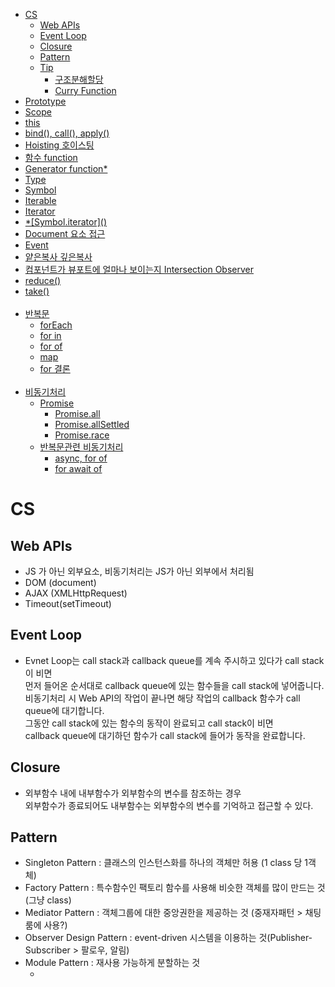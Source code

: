 - [CS](#cs)
	- [Web APIs](#web-apis)
	- [Event Loop](#Event-loop)
	- [Closure](#closure)
	- [Pattern](#pattern)
	- [Tip](#tip)
		- [구조분해할당](#destructuring-assignment)
		- [Curry Function](#curry-function)
- [Prototype](#prototype)
- [Scope](#scope)
- [this](#this)
- [bind(), call(), apply()](#bind-call-apply)
- [Hoisting 호이스팅](#hoisting)
- [함수 function](#function)
- [Generator function\*](#generator)
- [Type](#type)
- [Symbol](#symbol)
- [Iterable](#iterable)
- [Iterator](#iterator)
- [\*\[Symbol.iterator\]()](#symbol-iterator)
- [Document 요소 접근](#document)
- [Event](#event)
- [얕은복사 깊은복사](#copy)
- [컴포넌트가 뷰포트에 얼마나 보이는지 Intersection Observer](#intersection-observer)
- [reduce()](#reduce)
- [take()](#take)
<br/><br/>
- [반복문](#loop)
	- [forEach](#foreach)
	- [for in](#for-in)
	- [for of](#for-of)
	- [map](#map)
	- [for 결론](#결론)
<br/><br/>
- [비동기처리](#asynchronous)
	- [Promise](#promise)
		- [Promise.all](#promise-all)
		- [Promise.allSettled](#promise-allsettled)
		- [Promise.race](#promise-race)
	- [반복문관련 비동기처리](#asynchronous-loop)
		- [async, for of](#async-for-of)
		- [for await of](#for-await-of)

# CS
## Web APIs
- JS 가 아닌 외부요소, 비동기처리는 JS가 아닌 외부에서 처리됨
- DOM (document)
- AJAX (XMLHttpRequest)
- Timeout(setTimeout)

## Event Loop
- Evnet Loop는 call stack과 callback queue를 계속 주시하고 있다가 call stack이 비면
<br/>먼저 들어온 순서대로 callback queue에 있는 함수들을 call stack에 넣어줍니다.
<br/>비동기처리 시 Web API의 작업이 끝나면 해당 작업의 callback 함수가 call queue에 대기합니다.
<br/>그동안 call stack에 있는 함수의 동작이 완료되고 call stack이 비면
<br/>callback queue에 대기하던 함수가 call stack에 들어가 동작을 완료합니다.

## Closure
- 외부함수 내에 내부함수가 외부함수의 변수를 참조하는 경우
<br/>외부함수가 종료되어도 내부함수는 외부함수의 변수를 기억하고 접근할 수 있다.

## Pattern
- Singleton Pattern : 클래스의 인스턴스화를 하나의 객체만 허용 (1 class 당 1객체)
- Factory Pattern : 특수함수인 팩토리 함수를 사용해 비슷한 객체를 많이 만드는 것 (그냥 class)
- Mediator Pattern : 객체그룹에 대한 중앙권한을 제공하는 것 (중재자패턴 > 채팅룸에 사용?)
- Observer Design Pattern : event-driven 시스템을 이용하는 것(Publisher-Subscriber > 팔로우, 알림)
- Module Pattern : 재사용 가능하게 분할하는 것
	- <script type = "module">
		- 항상 엄격모드로 실행
		- 지연실행 (html 문서가 모두준비 완료된 후 실행)
		- 외부에서 스크립트를 불러오려면 Cors 헤더가 있어야함
		- 중복 스크립트는 무시됨
		- 모듈은 한번만 실행되기 때문에 다른곳에서 수정한경우 다른 모듈에서도 동일하게 수정됨
	- <script async type = "module">
		- 인라인 모듈 스크립트도 비동기처리 가능
		- 다른 스크립트나 HTML 문서처리 기다리지 않고 바로 실행됨
		- 독립적인 기능을 구현할 때 유용
	- <script nomodule>
		- 구형브라우저에서는 module 사용불가 > 모듈스크립트 사용할수없음을 명시
```javascript
function outerFunction(outValue){
	let outTemp = 1;
	return function innerFunction(inValue){
		console.log(outValue + '/' + inValue + 'outTemp');
	}
}
function testFunction1(){
	let b = 2;
	console.log(a, b);
}
function testFunction2(){
	let a = 1;
	testFunction1();
}
function testFunction3(){
	let c = 3;
	function testFunction4(){
		let d =4;
		console.log(c,d);
	}
	testFunction4();
}
const newFunction = outerFunction('out');	// innerFunction 반환 (outerFunction 종료)
newFunction('in');				// out/in 출력 (innerFunction에서 outValue, outTemp 기억)
function testFunction1();			// error (a 존재X)
function testFunction2();			// error (function1에서 a 기억 불가)
function testFunction3();			// 3,4 출력 (function4에서 function3의 C 기억 > closure)
```
	
## Tip
### Destructuring Assignment
- 구조분해할당
```javascript
// JSON
let obj = {
	a: 1,
	b:2,
	c:3,
	d: {
		x:10,
		y:20,
		z:30
	}
};
const {a, b, c} = obj;
const {d: {x,y,z}} = obj;
const {a: tempA = 100} = obj;	// (obj에 a가 존재) ? tempA = a : tempA = 100
const {e: tempB = 100} = obj;	// (obj에 e가 존재) ? tempB = a : tempB = 100
const {d: {x: tempC = 100}} = obj;	// (obj에 d:{x}가 존재) ? tempC = x : tempC = 100

console.log(a,b,c);	// 1,2,3 출력
console.log(x,y,z);	// 10,20,30 출력
console.log(tempA);	// 1 출력 (a가 obj에 있음)
console.log(tempB);	// 100 출력 (e가 obj에 없음)
console.log(tempC);	// 10 출력 (d:{x}가 obj에 있음)
// array
const temp = [1,2,3,4,5];
const [one, two, three, four, five] = temp;
const [,,tt,,ff] = temp;
console.log(one, two, three, four, five, tt, ff);	// 1,2,3,4,5, 3,5 출력
```

### Curry Function
- 연속된 lambda 함수에서 매개변수를 ()()()형태로 전달해줄 수 있도록 자동변환
```javascript
const function = (a)=>{ return (b)=>{ return (c)=>{return `${a} ${b} ${c}`;}; }; };
const temp = function("x")("y")("z");
console.log(temp);	//x y z 출력

const f = d=>e=>f=> `${d} ${e} ${f}`;
const fValue = x('x')("y")("z");
console.log(fValue);	// d e f 출력

// 동적으로 curry 함수 생성
function curry(func) {
	return function curried(...args){
		if(args.length >= func.length){
			return func.apply(this, args);
		}
		else {
			return function (...args2){
				return curried.apply(this, args.concat(args2));
			}
		}
	}
}
const sum = (x,y,z) => x+y+z;
const currySum = curry(sum);
console.log(currySum(1)(2)(3);	// 6 출력
```

# Prototype
- 다른 객체로부터 메서드와 속성을 상속받는 메커니즘
- class 없이 상속관계를 구현할 수 있고 실행시점에 동적으로 속성/메소드를 추가/변경 가능
- 모든 JS 객체는 prototype object를 상속받음
- `Object.create([객체])` - 객체를 prototype에 생성
```javascript
function Animal(name) {
	this.name = name;	// 생성자 this > 빈객체
}
Animal.prototype.speak = function() {
	console.log(this.name + ' makes a noise.');
};
function Dog(name) {
	Animal.call(this, name);		// Dog의 this를 Animal의 this로 설정하고 Animal(name) 실행 > call() 참고
	// let dogPrototype = Object.create(Animal.prototype);
	// return dogPrototype;		// Dog.prototype = Object.create(Animal.prototype); 와 동일
}
Dog.prototype = Object.create(Animal.prototype);	// Animal의 prototype을 Dog의 prototype에 복사
Dog.prototype.constructor = Dog;		// 생성자 설정
Dog.prototype.speak = function() {		// class 의 override
	console.log(this.name + ' barks.');
};
```
- [참고 - this](#this)
- [참고 - call()](#bind-call-apply)

# Scope
- var : 함수레벨 스코프(함수를 벗어나면 사용불가)
- let/const : 블록레벨 스코프({}를 벗어나면 사용불가)

# this
- method : 해당 객체
- function : window 객체
- lambda function : 상위 [Scope](#scope)의 this
- constructor(생성자)  함수 : 빈 객체

# bind call apply
- 원본의 this는 변경X > call, apply 는 1회성, bind 는 변수에 저장해야 재사용 가능
- `[function].bind([this 매개변수])` - function 안의 this를 this 매개변수로 설정 (별도의 실행 필요)
- `[function].call([this 매개변수], [매개변수], [매개변수], ...)` - function 안의 this를 this 매개변수로 설정한 후 실행
- `[function].apply([this 매개변수], [매개변수 array])` - call 에 필요한 매개변수가 여러개일 때 배열로 매개변수 할당가능
```javascript
const temp = {
	tempKeys: ['value1', 'value2'],
	tempF(){
		console.log(this);
	}
	tempTest(){
		this.tempKeys.forEach(function(key){	// 여기서의 this는 temp
			console.log(`this.tempKeys`);	// 여기서의 this는 window
		})
	}
	tempForEachTest(){
		this.tempKeys.forEach(function(key){	// 여기서의 this는 temp
			console.log(`this.tempKeys`);	// 여기서의 this는 forEach의 두번째인자
		}, {tempKeys: ['value in foreach1', 'value in foreach2']});
	}
	tempLambdaTest(){
		this.tempKeys.forEach((key) => {	// 여기서의 this는 temp
			console.log(`this.tempKeys`);	// 여기서의 this는 temp
		}, {tempKeys: ['value in foreach1', 'value in foreach2']});
	}
}
function tempFunction(){
	console.log(this);
}
function tempClass(){
	console.log(this);
}
function tempCall(city, country){
	console.log(this + city + country);
}
const bindFunc = tempCall.bind(temp);	// temp를 this 로 지정, 실행X
bindFunc('abc', 'def');		// temp, abcdef 출력
tempCall.call(temp, 'abc', 'def');	// temp, abcdef 출력 (.call(temp))
// tempCall.apply(temp, ['abc', 'def']);	// temp, abcdef 출력 (.call(temp))
tempCall('abc', 'def');		// window 출력

temp.tempF();		// temp 출력
temp.tempTest();		// undefined 출력 (window에는 tempKeys가 없기 때문)
temp.tempForEachTest();	// ['value in foreach1', 'value in foreach2'] 출력
temp.tempLambdaTest();	// ['value1', 'value2'] 출력

tempFunction();		// window 출력
const audio = new tempClass();// {} 출력
```
- [참고 - forEach](#foreach)

# Hoisting
- JS 인터프리터는 변수생성의 선언, 할당 단계를 분할함
- var : 선언부분은 코드가 실행되기 전에 현재 범위의 맨 위로 호이스팅되고 undefined 값이 초기화됨
- let/const : 선언부분은 코드가 실행되기 전에 현재 범위의 맨 위로 호이스팅되지만 초기화 안됨
- function
	- 함수 선언문 : hoisting 됨 (할당 전에 사용 가능)
	<br/>function fName(){}
	- 함수 표현식 : hoisting 안됨 (할당 전에 사용 불가능)
	<br/>let functionValue = function(){}
```javascript
console.log(varValue);	// undefined 출력
console.log(letValue);	// error
abc();			// abc 출력
var varValue = "hello";
let letValue = "hi";
function abc() {
	console.log("abc");
}
```

# Function
- IIFE (Immediately Invoked Function Expression) : 정의되자마자 즉시실행
	- `( function(){} )()`
	- 변수를 전역으로 선언하는것을 피하기 위해 사용
	- 함수 내부에 다른변수들이 접근하는 것을 막기 위해 사용
```javascript
const increment1 = ()=>{
	let counter = 0;
	console.log(counter);
	const number = (num) =>{ console.log(`${num}`};
	return () =>{ counter++; number(counter); }
};
const increment2 = (()=>{
	let counter = 0;
	console.log(counter);
	const number = (num) =>{ console.log(`${num}`};
	return () =>{ counter++; number(counter); }
})();	// 바로실행 > console.log(counter) 출력 > 0
increment1();	// console.log(counter) 출력 > 0 
increment1();	// console.log(counter) 출력 > 0 
increment2();	// console.log(`${num}`) 출력 > 1
increment2();	// console.log(`${num}`) 출력 > 2 (closure로 인해 let counter 기억)
```
- [참고 - Closure](#closure)

# Generator
- `function\* [functionName] (){yield [value1]; yield [value2]; yield [value3];...}` - 호출할 때마다 다음 value를 반환함 
- 사용자의 요구에 따라 다른 시간 간격으로 여러 값을 반환할 수 있음
- 사용자의 요구에 따라 일시적으로 정지될 수 도 있고 다시 시작할 수도 있음
```javascript
function* generatorFunction(){
	yield 1;
	yield 2;
	yield 3;
}
const number = generatorFunction();	//Iterator 를 반환함
console.log(number.next());		// {value: 1, done: false}
console.log(number.next());		// {value: 1, done: false}
console.log(number.next());		// {value: 1, done: false}
console.log(number.next());		// {value: undefined, done: true}
```
- [참고 - Iterator](#iterator)

# Type
- `typeof [value]` - value의 타입 가져옴
```javascript
let value = false;
console.log(value);	// boolean 출력
```

# Symbol
- `Symbor('[text]');
- 유니크한 식별자를 위해 사용 (보이는게 같더라도 다른 값을 가짐)
- Symbol.for() : 같은 text를 가지면 같은 값을 가짐
- Symbol.keyFor() : Symbol.for()를 이용해 전역 Symbol을 만들때(찾을때) 사용하는 text를 얻을 수 있음
- for in, getOwnPropertyNames에서 제외됨
```javascript
let carA = {
	id: 1,
}
const idSym = Symbol('id');
const idSym2 = Symbol('id');
const idSym3 = Symbol.for('id');
const idSym4 = Symbol.for('id');

console.log(idSym===idSym2);	// false
console.log(idSym3===idSym4);	// true

console.log(Symbol.keyFor(idSym3);	// id 출력

carA[idSym] = 300;
console.log(carA);				// {id:1, Symbol(id): 300} 출력

for(const key in carA) {
	console.log(key);			// id 만출력
}
console.log(Object.getOwnPropertyNames(carA));	// (1) ['id'] 출력
```

# Iterable
- 반복 가능한것 (for of 이용가능하거나 [Symbol.iterator] () 이 값을 가지는 것)

# Iterator
- 반복자 (next()를 호출해서 {value: , done: } 두개의 속성을 가지는 객체를 반환하는 객체
```javascript
const set = new Set([1,2,3,4]);
console.log(set[Symbol.iterator]());	// SetIterator {1,2,3,4} 출력	> 값을 가지므로 set은 Iterable 함

const map new Map([['a', 1], ['b', 2]]);

console.log(set[Symbol.iterator]().next());		// {value: 1, done: false}
console.log(map[Symbol.iterator]().next());	// {value: Array(2), done: false}


function tempIterator(array){
	let nextIndex = 0;
	return {
		next: function() {
			return nextIndex < numbers.length ?
			{value: numbers[nextIndex++], done: false}
			: {value: undefined, done: true}
		}
	}
}
const tempArray = [1,2,3];
const arrayIterator = tempIterator(tempArray);
console.log(arrayIterator.next());	// {value: 1, done: false}
console.log(arrayIterator.next());	// {value: 2, done: false}
console.log(arrayIterator.next());	// {value: 3, done: false}
console.log(arrayIterator.next());	// {value: undefined, done: true}
```
## Symbol Iterator
-  `\*[Symbol.iterator]()`
```javascript
// Iterable 한 class
class Model {
	constructor(value = {}){
		this._value = value;
	}
	get(k){
		return this._value[k];
	}
	set(k, v){
		this._value[k] = v;
		return this;
	}
}
class Collection{
	constructor(models = []){
		this._models = models;
	}
	at(index) {
		return this._models[index];
	}
	add(model){
		this._models.push(model);
		return this;
	}
	*[Symbol.iterator](){	// Generator
		for(const model of this._models){
			yield model;
		}
	}
}

const collection = new Collection();
collection.add(new Model({id:1, name: 'A'}));
collection.add(new Model({id:2, name: 'B'}));
collection.add(new Model({id:3, name: 'C'}));
console.log([...collection]);			// [{id:1, name: 'A'}, {id:2, name: 'B'}, {id:3, name: 'C'}]
```

# Document
- Node : Element, text, 주석 모두 포함
- Element : 태그를 사용해 작성된 Node
- `document.querySelector('#[id] / .[class] / [tag]')` - id/class/tag 로 element 접근
- `document.createElement('[tag]')` - tag로 element 생성
- Node
	- `.previousSibling` - 이전 형제노드
	- `.nextSibling` - 다음 형제노드
	- `.appendChild(node)` - 자식노드의 마지막에 node 추가
	- `.removeChild(node)` - 자식노드에서 node 제거
	- `.replaceChild(newNode, removeNode)` - 자식노드의 removeNode를 newNode 로 변경
```javascript
let idElement = document.querySelector('#[id]');
let classElement = document.querySelector('.[class]');
let tagElement = document.querySelector('li');
let newElement = document.createElement('div');

idElement.childNodes;	// 배열이 아닌 반복가능한 collection
idElement.firstChild;		// childnodes[0]
idElement.lastChild;		// childnodes[lastIndex]
idElement.previousSibling;	// 이전형제
idElement.nextSibling;	// 다음형제

idElement.parentElement;	
idElement.children;		
idElement.firstElementChild;
idElement.lastElementChild;
idElement.previousElementSibling;
idElement.nextElementSibling;
```
# Event
- Event Capturing > Event Target > Event Bubbling 순으로 동작
- Event Capturing : event 발생 요소로부터 최하단요소까지 순서대로 event가 전달되는 것
	- 기본적으로는 보여지지 않음
	- `element.addEventListener('[event name]', ()=>{}, [{capture: true} / true])` 지정시 Capturing 보여짐
- Event Bubbling : event 발생 요소로부터 최상위요소까지 순서대로 event가 전달되는 것
	- event.stopPropagation() 실행 시 Bubbling 안됨
- Event Delegate : 하위요소의 Event를 상위요소에서 제어
	- Event Bubbling 으로 인해 하위요소의 Event가 상위요소에 전달되기때문에 상위요소에서 한번에 제어
- `element.addEventListener('[event name]', ()=>{});` - element 에 eventListener 부여 
- UI Event
	- load : 문서나 객체가 로드완료될 때
	- change : 객체가 focus 잃거나 변동되었을 때
	- resize : 객체 크기 바뀌었을 때
	- scroll : 스크롤바 조작할 때
	- error : 에러 발생 시
- Keyboard Event
	- keydown / keyup / keypress : 누를때 / 뗄때 / 누른문자가 입력될때
- Mouse Event
	- click / dblclick : 클릭 / 더블클릭
	- mouseover / mouseout : 객체안으로 들어올때 / 객체밖으로 나갈때
	- mousedown / mouseup : 누를때 / 뗄때
	- mousemove : 움직였을 때
- Focus
	- focus / blur : 객체에 focus 될때 / 객체가 focus 잃을 때
- Form
	- input : 요소값이 입력될 때
	- change : 요소값이 변경될 때
	- select : 선택했을 때
	- reset / submit : 리셋 / 폼제출
	- cut / copy / paste : form을 잘라내기 / 복사 / 붙여넣기 했을 때
```javascript
// element에 focus 될때마다 hadleEvent 동작
element.addEventListener('focus', handleEvent);
function handleEvent(e) {
	e.preventDefault();
	...
}
```

# copy
- 얕은복사 : 최초깊이의 값만 새롭게 생성, 두번째 깊이부터 같은객체를 공유함
- 깊은복사 : 모든 부분을 새롭게 생성
```javascript
let obj = {
	a:1,
	b:2,
	c:3,
	d: {
		x:10,
		y:20,
		z:30
	}
};
const firstCopy = {...obj};
firstCopy.a = 2;
firstCopy.d.x = 20;
console.log(obj, firstCopy);	// {a:1,b:2,c:3,d: {x:20,y:20,z:30}}, {a:2,b:2,c:3,d: {x:20,y:20,z:30}} 출력

firstCopy.a = 1;
firstCopy.d.x = 10;

const secondCopy = {...obj, d:{...obj.d}};
firstCopy.a = 2;
firstCopy.d.x = 20;
console.log(obj, firstCopy);	// {a:1,b:2,c:3,d: {x:10,y:20,z:30}}, {a:2,b:2,c:3,d: {x:20,y:20,z:30}} 출력
```

# Intersection Observer
- 무한 스크롤에 사용됨
- `let observer = new IntersectionObserver(entries =>{entries.forEach(entry=>{});}, {root: [null / element], threshold: [int]}`
- `observer.observe([element])` - element를 관찰할 대상으로 추가
	- entries : .observe로 지정된 element 들
		- entry.boundingClientRect :
		- entry.intersectionRatio : 0~1 (root와 얼마나 겹치는지)
		- entry.intersectionRect : 
		- entry.isIntersecting : intersectionRatio가 threshold 이상일때(타겟과 설정한 threshold 이상 겹칠때) true
		- entry.isVisible : 
		- rootBounds : 
		- target : 관찰하는 대상
		- time : 
	- root : null 일 경우 뷰포트(보이는 화면)를 기준으로, element 지정시 element기준으로 판단
	- threshold : 0~1 (함수가 동작하기 위해 root와 target이 겹치는 정도 설정)
```javascript
// 끝에 다다를때마다 10개씩 추가생성
let newCount = 10;
let itemIndex = 0;
const observer = new IntersectionObserver(entries =>{
	entries.forEach(entry=>{
		const list = document.querySelector('.list');
		if(entry.isIntersecting){	// 관찰대상이 root와 threshold만큼 겹쳤을 때 동작
			for(let i=itemIndex; i<itemIndex + newCount;i++){
				let item = document.createElement('p');
				item.textContent = i;
				item.className += 'item';
				list.appendChild(item);
			}
			itemIndex = itemIndex + newCount;
		}
	}
}, {root: null, threshold: 1});	// 뷰포트와 완전히 겹칠때 동작
observer.observe(document.querySelector('.end'));	//end class 를 가진 element target에 추가
observer.observe(document.querySelector('.img'));	//img class 를 가진 element target에 추가
```

# reduce
- `[array].reduce(function(accumulator, currentValue, currentIndex, array){ }, [초기값])` : 함수 실행 후 하나의 결과값 반환
	- accumulator : 누적계산
	- currentValue : 현재 값
	- currentIndex : 현재 index 
	- array : 원본배열
```javascript
[0,1,2,3,4].reduce(function (acc, current, currentIndex, array){
	console.log(acc, current, currentIndex, array);
	//10,0,0,[0,1,2,3,4]
	//10,1,1,[0,1,2,3,4]
	//11,2,2,[0,1,2,3,4]
	//13,3,3,[0,1,2,3,4]
	//16,4,4,[0,1,2,3,4]
	return acc+current;	
}, 10);	//10+0+1+2+3+4 = 20 반환
```

# take
- `Iterator.prototype.take([int])` - int 만큼만 반복가능한 Iterator 반환
- 아주 큰 배열의 일부만 사용하고싶을 때 속도측면에서 효율적임
```javascript
function* fibonacci() {
  let current = 1;
  let next = 1;
  while (true) {
    yield current;
    [current, next] = [next, current + next];
  }
}

const seq = fibonacci().take(3);
console.log(seq.next().value);	// 1
console.log(seq.next().value);	// 1
console.log(seq.next().value);	// 2
console.log(seq.next().value);	// undefined
```
- [참고 - Generator function\*](#generator)
- [참고 - Iterator](#iterator)



# Loop
- [참고 - 반복문관련 비동기처리](#asynchronous-loop)
```javascript
var o = [1,2,3];
o.sophie = 'dophie';
console.log(o); // [1,2,3, {sophie: 'dophie'}]
```

## forEach
- `[array].forEach((value, index, array)=>{})`
- `[array].forEach((value, index, array)=>{}, thisArray)`
	- thisArray : forEach 내 함수에서 [this](#this) 참조 시 thisArray 참조
	```javascript
	const temp = {
		tempKeys: ['value1', 'value2'],
		tempF(){
			console.log(this);
		}
		tempTest(){
			this.tempKeys.forEach(function(key){	// 여기서의 this는 temp
				console.log(`this.tempKeys`);	// 여기서의 this는 window
			})
		}
		tempForEachTest(){
			this.tempKeys.forEach(function(key){	// 여기서의 this는 temp
				console.log(`this.tempKeys`);	// 여기서의 this는 forEach의 두번째인자
			}, {tempKeys: ['value in foreach1', 'value in foreach2']});
		}
		tempLambdaTest(){
			this.tempKeys.forEach((key) => {	// 여기서의 this는 temp
				console.log(`this.tempKeys`);	// 여기서의 this는 temp
			}, {tempKeys: ['value in foreach1', 'value in foreach2']});
		}
	}
	temp.tempF();		// temp 출력
	temp.tempTest();		// undefined 출력 (window에는 tempKeys가 없기 때문)
	temp.tempForEachTest();	// ['value in foreach1', 'value in foreach2'] 출력
	temp.tempLambdaTest();	// ['value1', 'value2'] 출력
	```
	- [참고 - this](#this)
- 배열순회
```javascript
o.forEach((value, index, array)=>{
	console.log(`${index} : ${value}`);
	console.log(array);	//(3) [1, 2, 3] 출력
});
// 0 : 1
// (3) [1, 2, 3]
// 1 : 2
// (3) [1, 2, 3]
// 2 : 3
// (3) [1, 2, 3]
```

## for in
- `for (const e in [array]){}`
- key값을 순환
- 배열, 객체 모두 사용 가능
- `순환하는 객체가 다른 객체를 상속받았을 경우 상속에 사용된 객체의 프로퍼티까지 포함해 반복문을돌아 예상치못한 결과가 나올 수 있음`
```javascript
for (const e in o) {
    console.log(e); // 0,1,2,'sophie'
}

const objects = { a: 1, b: 2, c: 3 };
for (const object in objects) {
	console.log(object); // a,b,c
}
```
## for of
- `for (const e of [array]){}`
- value값을 순환
- 배열만 사용 가능
```javascript
for (const a of o) {
    console.log(a); // 1,2,3
}
```

## map
- `let newArray = [array].map((value, index)=>{});` - map 내에서 this 시 상위scope의 this 접근
- `let newArray = [array].map(function(value, index){ }, [this 매개변수]);` - map 내에서 this 시 this 매개변수 접근
- 배열 순회 후 새 배열 반환
- [참고 - this](#this)

## 결론
- 단순반복 : for
- 배열순회 : forEach
- 배열 순회 후 새 배열 : map



# Asynchronous
## Promise
비동기 처리에 활용되는 객체

- pending(대기)
	- Promise 객체 생성 시 대기상태
	- resolve(실행), reject(실패) 인자를 가진다.
- fulfilled(이행)
	- resolve() 호출 시 이행
	- .then() 을 통해 비동기처리 가능
- rejected(실패)
	- reject() 호출 시 실패
	- .catch() 를 통해 예외처리 가능

### Promise all
- 매개변수로 주어진 비동기 작업이 모두 처리 된 후 다음작업 진행
- 매개변수로 주어진 작업은 각각은 비동기처리 작업이지만 전체는 동기처리함
- 최종적으로 각각의 작업결과값의 배열이 반환됨
- 매개변수로 주어진 작업이 하나라도 실패하면 reject
```javascript
Promise.all([promise1, promise2, promise3])
	.then((values) => {
		console.log(values); // 다 성공하면 [1결과, 3결과, 2결과]
	})
	.catch((error) => {
		console.log(error); // 하나라도 실패하면 실행
	});
```

### Promise allSettled
- 매개변수로 주어진 작업중 실패한 작업이 있어도 resolve
```javascript
Promise.allSettled([promise1, promise2, promise3])
	.then((values) => {
		console.log(values); // [{status: "fulfilled", value: 결과1}, {status: "rejected", reason: Error: an error}, {...}]
	})
	.catch((error) => {
		console.log(error); // 매개변수의 작업 외에 예외 발생한경우 실행
	});
```

### Promise race
- 매개변수로 주어진 비동기 작업 중 가장 먼저 실행이 완료된 것 만 반환함
```javascript
Promise.race([promise1, promise2, promise3])
	.then((values) => {
		console.log(values); // 가장먼저 완료된 작업의 값
	})
	.catch((error) => {
		console.log(error); // 가장먼저 완료된 작업이 reject된 경우
	});
```

## Asynchronous Loop
### async for of
- async, for of : 배열의 요소를 순차적으로 처리

### for await of
- for await of : 배열이 비동기 작업인경우에도 사용가능
```javascript
// async, for of
async function temp() {
	const params = [1, 2, 3, 4];
	const resArray = [];
	for ( const param of params ) {
		// 시간이 각자 다르게 걸리는작업
		resArray.push(param);
	};
	console.log(resArray); // [1,2,3,4];
}

// for await of
const resArray = [];
async function* foo() {
	yield 1;
	yield 2;
}

(async function () {
	for await (const num of foo()) {
		resArray.push(num);
	}
	console.log(resArray); // [1, 2];
})();
console.log(resArray); // [];
```